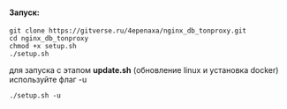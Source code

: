 #### Запуск:  

```
git clone https://gitverse.ru/4epenaxa/nginx_db_tonproxy.git
cd nginx_db_tonproxy
chmod +x setup.sh
./setup.sh
```   

для запуска с этапом __update.sh__ (обновление linux и установка docker) используйте флаг -u   

```
./setup.sh -u
```  
